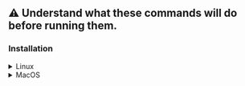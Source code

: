 ## :warning: Understand what these commands will do before running them.

### Installation


<details>
	<summary>Linux</summary>

As a normal user open a terminal and run commands:

Git Clone Repo to Home Directory(This will overwrite your config file if you have one already):
~~~
git clone https://github.com/jtw023/.config.git ~$USER/.config
~~~
Create Symlinks and copy gitignore:
~~~
ln -sv ~$USER/.config/Linux/nvim ~$USER/.config/ && ln -sv ~$USER/.config/Linux/Xresources/.Xresources ~$USER/.Xresources && ln -sv ~$USER/.config/Linux/xinit/.xinitrc ~$USER/.xinitrc && ln -sv ~$USER/.config/Linux/Xauthority/.Xauthority ~$USER/.Xauthority && ln -sv ~$USER/.config/Linux/zsh/.zshenv ~$USER/.zshenv && sudo cp -v ~$USER/.config/Linux/zsh/.zshrc.root /root/.zshrc && sudo mkdir -p /usr/share/zsh/themes && sudo cp -v ~$USER/.config/Linux/zsh/bira.zsh-theme /usr/share/zsh/themes/bira.zsh-theme && cp ~$USER/.config/Linux/.gitignore ~$USER/.config/
~~~
Install Neovim and Neovim Plugins:
~~~
pacman -Syu postgresql neovim sqlfluff pgformatter python
~~~
~~~
python -m pip install autopep8
~~~
~~~
/usr/local/bin/nvim -c :PlugInstall
~~~
With my keybindings for neovim, if you push the space bar plus the number 3 while in normal mode it'll open a new tab showing a folded list of keybindings. Use shift+m to fold and unfold.

<b>These config files make use of the Fantasque Sans Mono font family systemwide. The TTF fonts for the entire family as well as the nerd family variant are available [in my fonts repo](https://github.com/jtw023/fonts).</b>
</details>

<details>
	<summary>MacOS</summary>

As a normal user open a terminal and run commands:

Git Clone Repo to Home Directory(This will overwrite your config file if you have one already):
~~~
git clone https://github.com/jtw023/.config.git $HOME/.config
~~~
Create Symlinks and copy files:
~~~
ln -sv $HOME/.config/MacOS/nvim $HOME/.config/ && ln -sv $HOME/.config/MacOS/zsh/.zshrc $HOME/ && ln -sv $HOME/.config/MacOS/kitty $HOME/.config/ && cp $HOME/.config/MacOS/.gitignore $HOME/.config/ && cp $HOME/.config/MacOS/sqlfluff/.sqlfluff $HOME/bitbucket_repos/jordanw/SQL/
~~~
Install Neovim and Neovim Necessary Programs:
~~~
brew install postgresql@14 neovim sqlfluff gh fzf lsd bat jq kitty ripgrep
~~~
~~~
python -m pip install autopep8
~~~
~~~
/usr/local/bin/nvim -c :PlugInstall
~~~

----

With my keybindings for neovim, if you push the space bar plus the number 3 while in normal mode it'll open a new tab showing a folded list of keybindings. Use shift+m to fold and unfold. You can also push the space bar plus f plus k to open a text box and directly fuzzy search what you need.

----

If using SQL be sure to set up your database connection in a file named `connections.json` inside whichever directory you choose to save SQL files to. This can even be a git directory so that the files are automatically tracked. Just be sure to add your `connections.json` to the `.gitignore`.
<details>
    <summary>How to configure SQL</summary>

There are three options to do this but my preferred way is as follows:
1. visit $HOME/.config/nvim/lua/config/plug-dadbod.lua and edit the `vim.g.db_ui_save_location` variable(This is okay to be commited as it is just a directory).
2. open nvim and type `:DBUIAddConnection`. This will prompt you to enter a database connection and will be saved in `vim.g.db_ui_save_location` as `connections.json`. You can repeat this process as many times as desired. Or you can manually create and edit `connections.json` using the following structure:
<pre><code>
-- The name will be a newly created directory inside of `vim.g.db_ui_save_location` for saved files.
[
    {"url": "insert-url-here", "name": "insert-directory-name-here"},
    {"url": "insert-second-url-here", "name": "insert-second-directory-name-here"},
]
</code></pre>
If you have further questions about this please visit [the vim-dadbod-ui plugin on github](https://github.com/kristijanhusak/vim-dadbod-ui#databases).
</details>

----

<b>These config files make use of some custom scripts as well as the Fira Code font family. For everything to work as configured, please also clone [my fonts repo](https://github.com/jtw023/fonts) and [my random-scripts repo](https://github.com/jtw023/Random-Scripts).</b>
</details>
